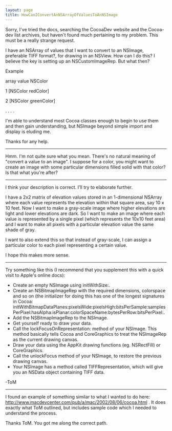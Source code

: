```yaml
---
layout: page
title: HowCanIConvertAnNSArrayOfValuesToAnNSImage
---
```




Sorry, I've tried the docs, searching the CocoaDev website and the Cocoa-dev list archives, but haven't found much pertaining to my problem. This must be a really strange request. 

I have an NSArray of values that I want to convert to an NSImage, preferable TIFF format?, for drawing in an NSView. How can I do this? I believe the key is setting up an NSCustomImageRep. But what then?

Example

array value   NSColor

1                 [NSColor redColor]

2                 [NSColor greenColor]

.
.
.
.


I'm able to understand most Cocoa classes enough to begin to use them and then gain understanding, but NSImage beyond simple import and display is eluding me.

Thanks for any help.

----

Hmm.  I'm not quite sure what you mean.  There's no natural meaning of "convert a value to an image".  I suppose for a color, you might want to create an image with some particular dimensions filled solid with that color?  Is that what you're after?

----

I think your description is correct. I'll try to elaborate further.

I have a 2x2 matrix of elevation values stored in an 1-dimensional NSArray where each value represents the elevation within that square area, say 10 x 10 feet. Now I want to make a gray-scale image where higher elevations are light and lower elevations are dark. So I want to make an image where each value is represented by a single pixel (which represents the 10x10 feet area) and I want to make all pixels with a particular elevation value the same shade of gray.

I want to also extend this so that instead of gray-scale, I can assign a particular color to each pixel representing a certain value.

I hope this makes more sense.

----

Try something like this (I recommend that you supplement this with a quick visit to Apple's online docs):


* Create an empty NSImage using     initWithSize:.
* Create an NSBitmapImageRep with the required dimensions, colorspace and so on (the initializer for doing this has one of the longest signatures in Cocoa:     initWithBitmapDataPlanes:pixelsWide:pixelsHigh:bitsPerSample:samplesPerPixel:hasAlpha:isPlanar:colorSpaceName:bytesPerRow:bitsPerPixel:.
* Add the NSBitmapImageRep to the NSImage.
* Get yourself ready to draw your data.
* Call the     lockFocusOnRepresentation: method of your NSImage. This method basically tells Cocoa and CoreGraphics to treat the NSImageRep as the current drawing canvas.
* Draw your data using the AppKit drawing functions (eg. NSRectFill) or CoreGraphics.
* Call the     unlockFocus method of your NSImage, to restore the previous drawing canvas.
* Your NSImage has a method called     TIFFRepresentation, which will give you an NSData object containing TIFF data.


-ToM

----
I found an example of something similar to what I wanted to do here: http://www.macdevcenter.com/pub/a/mac/2002/08/06/cocoa.html . It does exactly what ToM outlined, but includes sample code which I needed to understand the process.

Thanks ToM. You got me along the correct path.

